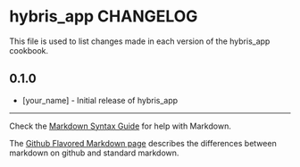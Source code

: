 hybris_app CHANGELOG
====================

This file is used to list changes made in each version of the hybris_app cookbook.

0.1.0
-----
- [your_name] - Initial release of hybris_app

- - -
Check the [Markdown Syntax Guide](http://daringfireball.net/projects/markdown/syntax) for help with Markdown.

The [Github Flavored Markdown page](http://github.github.com/github-flavored-markdown/) describes the differences between markdown on github and standard markdown.
